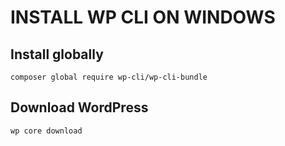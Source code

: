 # INSTALL WP CLI ON WINDOWS

## Install globally
```
composer global require wp-cli/wp-cli-bundle
```

## Download WordPress
```
wp core download
```
